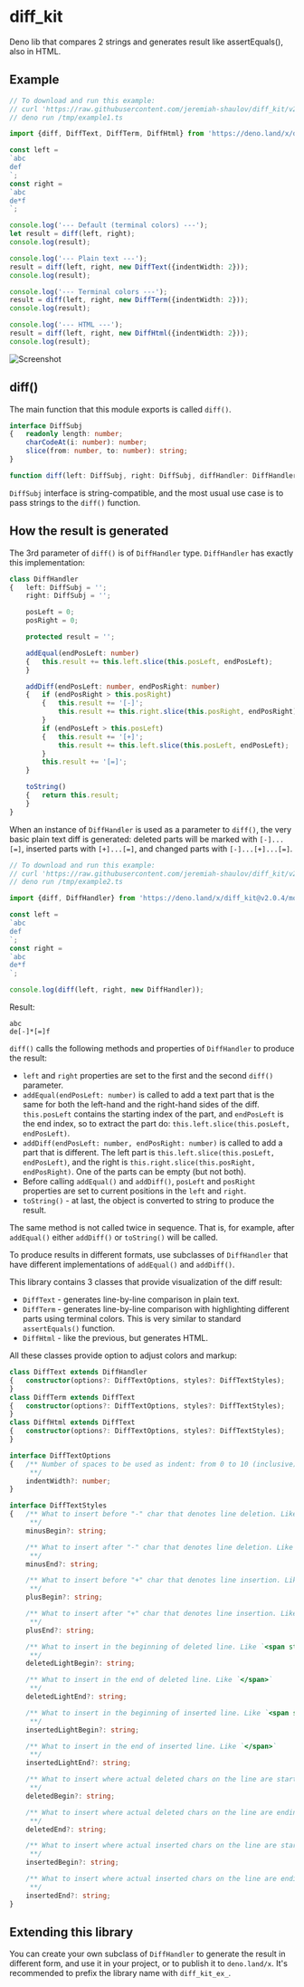 # diff_kit
Deno lib that compares 2 strings and generates result like assertEquals(), also in HTML.

## Example

```ts
// To download and run this example:
// curl 'https://raw.githubusercontent.com/jeremiah-shaulov/diff_kit/v2.0.4/README.md' | perl -ne '$y=$1 if /^```(ts\\b)?/;  print $_ if $y&&$m;  $m=$y&&($m||m~^// deno .*?/example1.ts~)' > /tmp/example1.ts
// deno run /tmp/example1.ts

import {diff, DiffText, DiffTerm, DiffHtml} from 'https://deno.land/x/diff_kit@v2.0.4/mod.ts';

const left =
`abc
def
`;
const right =
`abc
de*f
`;

console.log('--- Default (terminal colors) ---');
let result = diff(left, right);
console.log(result);

console.log('--- Plain text ---');
result = diff(left, right, new DiffText({indentWidth: 2}));
console.log(result);

console.log('--- Terminal colors ---');
result = diff(left, right, new DiffTerm({indentWidth: 2}));
console.log(result);

console.log('--- HTML ---');
result = diff(left, right, new DiffHtml({indentWidth: 2}));
console.log(result);
```

![Screenshot](img/screenshot.png)

## diff()

The main function that this module exports is called `diff()`.

```ts
interface DiffSubj
{	readonly length: number;
	charCodeAt(i: number): number;
	slice(from: number, to: number): string;
}

function diff(left: DiffSubj, right: DiffSubj, diffHandler: DiffHandler=new DiffTerm({indentWidth: 4})): string
```

`DiffSubj` interface is string-compatible, and the most usual use case is to pass strings to the `diff()` function.

## How the result is generated

The 3rd parameter of `diff()` is of `DiffHandler` type. `DiffHandler` has exactly this implementation:

```ts
class DiffHandler
{	left: DiffSubj = '';
	right: DiffSubj = '';

	posLeft = 0;
	posRight = 0;

	protected result = '';

	addEqual(endPosLeft: number)
	{	this.result += this.left.slice(this.posLeft, endPosLeft);
	}

	addDiff(endPosLeft: number, endPosRight: number)
	{	if (endPosRight > this.posRight)
		{	this.result += '[-]';
			this.result += this.right.slice(this.posRight, endPosRight);
		}
		if (endPosLeft > this.posLeft)
		{	this.result += '[+]';
			this.result += this.left.slice(this.posLeft, endPosLeft);
		}
		this.result += '[=]';
	}

	toString()
	{	return this.result;
	}
}
```

When an instance of `DiffHandler` is used as a parameter to `diff()`, the very basic plain text diff is generated: deleted parts will be marked with `[-]...[=]`, inserted parts with `[+]...[=]`, and changed parts with `[-]...[+]...[=]`.

```ts
// To download and run this example:
// curl 'https://raw.githubusercontent.com/jeremiah-shaulov/diff_kit/v2.0.4/README.md' | perl -ne '$y=$1 if /^```(ts\\b)?/;  print $_ if $y&&$m;  $m=$y&&($m||m~^// deno .*?/example2.ts~)' > /tmp/example2.ts
// deno run /tmp/example2.ts

import {diff, DiffHandler} from 'https://deno.land/x/diff_kit@v2.0.4/mod.ts';

const left =
`abc
def
`;
const right =
`abc
de*f
`;

console.log(diff(left, right, new DiffHandler));
```

Result:

```
abc
de[-]*[=]f
```

`diff()` calls the following methods and properties of `DiffHandler` to produce the result:
- `left` and `right` properties are set to the first and the second `diff()` parameter.
- `addEqual(endPosLeft: number)` is called to add a text part that is the same for both the left-hand and the right-hand sides of the diff. `this.posLeft` contains the starting index of the part, and `endPosLeft` is the end index, so to extract the part do: `this.left.slice(this.posLeft, endPosLeft)`.
- `addDiff(endPosLeft: number, endPosRight: number)` is called to add a part that is different. The left part is `this.left.slice(this.posLeft, endPosLeft)`, and the right is `this.right.slice(this.posRight, endPosRight)`. One of the parts can be empty (but not both).
- Before calling `addEqual()` and `addDiff()`, `posLeft` and `posRight` properties are set to current positions in the `left` and `right`.
- `toString()` - at last, the object is converted to string to produce the result.

The same method is not called twice in sequence. That is, for example, after `addEqual()` either `addDiff()` or `toString()` will be called.

To produce results in different formats, use subclasses of `DiffHandler` that have different implementations of `addEqual()` and `addDiff()`.

This library contains 3 classes that provide visualization of the diff result:
- `DiffText` - generates line-by-line comparison in plain text.
- `DiffTerm` - generates line-by-line comparison with highlighting different parts using terminal colors. This is very similar to standard `assertEquals()` function.
- `DiffHtml` - like the previous, but generates HTML.

All these classes provide option to adjust colors and markup:

```ts
class DiffText extends DiffHandler
{	constructor(options?: DiffTextOptions, styles?: DiffTextStyles);
}
class DiffTerm extends DiffText
{	constructor(options?: DiffTextOptions, styles?: DiffTextStyles);
}
class DiffHtml extends DiffText
{	constructor(options?: DiffTextOptions, styles?: DiffTextStyles);
}

interface DiffTextOptions
{	/**	Number of spaces to be used as indent: from 0 to 10 (inclusive), or -1 for TAB.
	 **/
	indentWidth?: number;
}

interface DiffTextStyles
{	/**	What to insert before "-" char that denotes line deletion. Like `<b style="color:red">`
	 **/
	minusBegin?: string;

	/**	What to insert after "-" char that denotes line deletion. Like `</b>`
	 **/
	minusEnd?: string;

	/**	What to insert before "+" char that denotes line insertion. Like `<b style="color:green">`
	 **/
	plusBegin?: string;

	/**	What to insert after "+" char that denotes line insertion. Like `</b>`
	 **/
	plusEnd?: string;

	/**	What to insert in the beginning of deleted line. Like `<span style="color:red">`
	 **/
	deletedLightBegin?: string;

	/**	What to insert in the end of deleted line. Like `</span>`
	 **/
	deletedLightEnd?: string;

	/**	What to insert in the beginning of inserted line. Like `<span style="color:green">`
	 **/
	insertedLightBegin?: string;

	/**	What to insert in the end of inserted line. Like `</span>`
	 **/
	insertedLightEnd?: string;

	/**	What to insert where actual deleted chars on the line are starting. Like `<span style="background-color:red; color:white">`
	 **/
	deletedBegin?: string;

	/**	What to insert where actual deleted chars on the line are ending. Like `</span>`
	 **/
	deletedEnd?: string;

	/**	What to insert where actual inserted chars on the line are starting. Like `<span style="background-color:green; color:white">`
	 **/
	insertedBegin?: string;

	/**	What to insert where actual inserted chars on the line are ending. Like `</span>`
	 **/
	insertedEnd?: string;
}
```

## Extending this library

You can create your own subclass of `DiffHandler` to generate the result in different form, and use it in your project, or to publish it to `deno.land/x`. It's recommended to prefix the library name with `diff_kit_ex_`.
